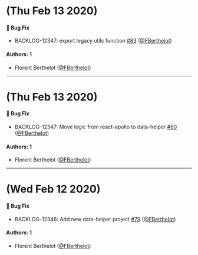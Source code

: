 # (Thu Feb 13 2020)

#### 🐛  Bug Fix

- BACKLOG-12347: export legacy utils function [#83](https://github.com/Jahia/javascript-components/pull/83) ([@FBerthelot](https://github.com/FBerthelot))

#### Authors: 1

- Florent Berthelot ([@FBerthelot](https://github.com/FBerthelot))

---

# (Thu Feb 13 2020)

#### 🐛  Bug Fix

- BACKLOG-12347: Move logic from react-apollo to data-helper [#80](https://github.com/Jahia/javascript-components/pull/80) ([@FBerthelot](https://github.com/FBerthelot))

#### Authors: 1

- Florent Berthelot ([@FBerthelot](https://github.com/FBerthelot))

---

# (Wed Feb 12 2020)

#### 🐛  Bug Fix

- BACKLOG-12346: Add new data-helper project [#79](https://github.com/Jahia/javascript-components/pull/79) ([@FBerthelot](https://github.com/FBerthelot))

#### Authors: 1

- Florent Berthelot ([@FBerthelot](https://github.com/FBerthelot))